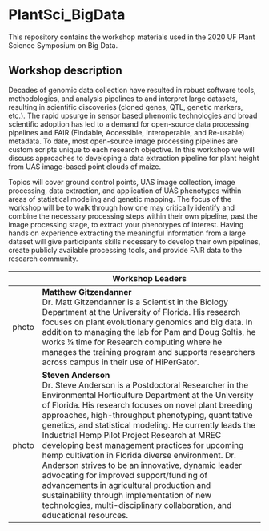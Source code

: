 # PlantSci_BigData

This repository contains the workshop materials used in the 2020 UF Plant Science Symposium on Big Data.


## Workshop description
Decades of genomic data collection have resulted in robust software tools, methodologies, and analysis pipelines to and interpret large datasets, resulting in scientific discoveries (cloned genes, QTL, genetic markers, etc.). The rapid upsurge in sensor based phenomic technologies and broad scientific adoption has led to a demand for open-source data processing pipelines and FAIR (Findable, Accessible, Interoperable, and Re-usable) metadata. To date, most open-source image processing pipelines are custom scripts unique to each research objective. In this workshop we will discuss approaches to developing a data extraction pipeline for plant height from UAS image-based point clouds of maize.

 

Topics will cover ground control points, UAS image collection, image processing, data extraction, and application of UAS phenotypes within areas of statistical modeling and genetic mapping. The focus of the workshop will be to walk through how one may critically identify and combine the  necessary processing steps within their own pipeline, past the image processing stage, to extract your phenotypes of interest. Having hands on experience extracting the meaningful information from a large dataset will give participants skills necessary to develop their own pipelines, create publicly available processing tools, and provide FAIR data to the research community.

| | <b>Workshop Leaders</b>|
|------|------|
|photo |<b>Matthew Gitzendanner</b> <br> Dr. Matt Gitzendanner is a Scientist in the Biology Department at the University of Florida.  His research focuses on plant evolutionary genomics and big data. In addition to managing the lab for Pam and Doug Soltis, he works ¼ time for Research computing where he manages the training program and supports researchers across campus in their use of HiPerGator.|
|photo |<b>Steven Anderson</b> <br> Dr. Steve Anderson is a Postdoctoral Researcher in the Environmental Horticulture Department at the University of Florida. His research focuses on novel plant breeding approaches, high-throughput phenotyping, quantitative genetics, and statistical modeling. He currently leads the Industrial Hemp Pilot Project Research at MREC developing best management practices for upcoming hemp cultivation in Florida diverse environment. Dr. Anderson strives to be an innovative, dynamic leader advocating for improved support/funding of advancements in agricultural production and sustainability through implementation of new technologies, multi-disciplinary collaboration, and educational resources.|

 
